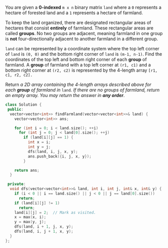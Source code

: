 You are given a **0-indexed** `m x n` binary matrix `land` where a `0` represents a hectare of forested land and a `1` represents a hectare of farmland.

To keep the land organized, there are designated rectangular areas of hectares that consist **entirely** of farmland. These rectangular areas are called **groups**. No two groups are adjacent, meaning farmland in one group is **not** four-directionally adjacent to another farmland in a different group.

`land` can be represented by a coordinate system where the top left corner of `land` is `(0, 0)` and the bottom right corner of `land` is `(m-1, n-1)`. Find the coordinates of the top left and bottom right corner of each **group** of farmland. A **group** of farmland with a top left corner at `(r1, c1)` and a bottom right corner at `(r2, c2)` is represented by the 4-length array `[r1, c1, r2, c2].`

Return _a 2D array containing the 4-length arrays described above for each **group** of farmland in_ `land`_. If there are no groups of farmland, return an empty array. You may return the answer in **any order**_.

```cpp
class Solution {
 public:
  vector<vector<int>> findFarmland(vector<vector<int>>& land) {
    vector<vector<int>> ans;

    for (int i = 0; i < land.size(); ++i)
      for (int j = 0; j < land[0].size(); ++j)
        if (land[i][j] == 1) {
          int x = i;
          int y = j;
          dfs(land, i, j, x, y);
          ans.push_back({i, j, x, y});
        }

    return ans;
  }

 private:
  void dfs(vector<vector<int>>& land, int i, int j, int& x, int& y) {
    if (i < 0 || i == land.size() || j < 0 || j == land[0].size())
      return;
    if (land[i][j] != 1)
      return;
    land[i][j] = 2;  // Mark as visited.
    x = max(x, i);
    y = max(y, j);
    dfs(land, i + 1, j, x, y);
    dfs(land, i, j + 1, x, y);
  }
};
```
